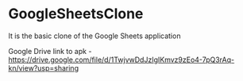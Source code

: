# GoogleSheetsClone
It is the basic clone of the Google Sheets application

Google Drive link to apk - https://drive.google.com/file/d/1TwjvwDdJzIgIKmvz9zEo4-7pQ3rAq-kn/view?usp=sharing
